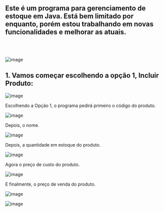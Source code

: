 ## Este é um programa para gerenciamento de estoque em Java. Está bem limitado por enquanto, porém estou trabalhando em novas funcionalidades e melhorar as atuais.


<br/><br/>


![image](https://github.com/victorscardozo/EstoqueLoja/assets/124733617/928240ca-ac41-48cb-a090-faa4948ea8cf)


## 1. Vamos começar escolhendo a opção 1, Incluir Produto:

![image](https://github.com/victorscardozo/EstoqueLoja/assets/124733617/f77f4caa-3992-41c8-8229-3eeb0c2909b4)



Escolhendo a Opção 1, o programa pedirá primeiro o código do produto.

![image](https://github.com/victorscardozo/EstoqueLoja/assets/124733617/1a187b1b-d869-4ea8-a0d1-53243bcf5576)


Depois, o nome.

![image](https://github.com/victorscardozo/EstoqueLoja/assets/124733617/5e2a400a-f6bf-4c73-8ef4-f533831f7e1b)


Depois, a quantidade em estoque do produto.

![image](https://github.com/victorscardozo/EstoqueLoja/assets/124733617/2a26fd24-bec9-4d36-a9e5-8ff658205ad1)


Agora o preço de custo do produto.

![image](https://github.com/victorscardozo/EstoqueLoja/assets/124733617/b4930005-46ea-4c96-bfb4-089819ffce9f)


E finalmente, o preço de venda do produto.

![image](https://github.com/victorscardozo/EstoqueLoja/assets/124733617/ce24a06a-f74c-4d24-8232-82f522e41d22)

![image](https://github.com/victorscardozo/EstoqueLoja/assets/124733617/b25f35c2-ab3c-4211-a245-764ccb0068a5)







